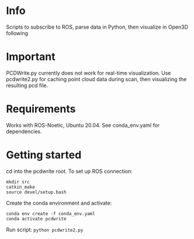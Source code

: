 # Info
Scripts to subscribe to ROS, parse data in Python, then visualize in Open3D following

# Important
PCDWrite.py currently does not work for real-time visualization. Use pcdwrite2.py for caching point cloud data during scan, then visualizing the resulting pcd file.

# Requirements
Works with ROS-Noetic, Ubuntu 20.04. See conda_env.yaml for dependencies.

# Getting started
cd into the pcdwrite root. To set up ROS connection:
```
mkdir src
catkin_make
source devel/setup.bash
```

Create the conda environment and activate:
```
conda env create -f conda_env.yaml
conda activate pcdwrite
```

Run script:
```python pcdwrite2.py```


